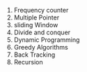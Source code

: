 1. Frequency counter
2. Multiple Pointer
3. sliding Window
4. Divide and conquer
5. Dynamic Programming
6. Greedy Algorithms
7. Back Tracking
8. Recursion
